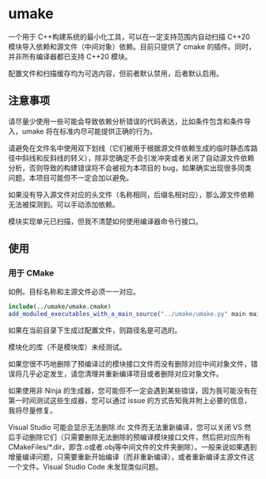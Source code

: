 # umake

一个用于 C++构建系统的最小化工具，可以在一定支持范围内自动扫描 C++20 模块导入依赖和源文件（中间对象）依赖。目前只提供了 cmake 的插件。同时，并非所有编译器都已支持 C++20 模块。

配置文件和扫描缓存均为可选内容，但前者默认禁用，后者默认启用。

## 注意事项

请尽量少使用一些可能会导致依赖分析错误的代码表达，比如条件包含和条件导入，umake 将在标准内尽可能提供正确的行为。

请避免在文件名中使用双下划线（它们被用于根据源文件依赖生成的临时静态库路径中斜线和反斜线的转义），除非您确定不会引发冲突或者关闭了自动源文件依赖分析，否则导致的构建错误将不会被视为本项目的 bug，如果确实出现很多同类问题，本项目可能但不一定会加以避免。

如果没有导入源文件对应的头文件（名称相同，后缀名相对应），那么源文件依赖无法被探测到。可以手动添加依赖。

模块实现单元已扫描，但我不清楚如何使用编译器命令行接口。

## 使用

### 用于 CMake

如例。目标名称和主源文件必须一一对应。

```CMake
include(../umake/umake.cmake)
add_moduled_executables_with_a_main_source("../umake/umake.py" main main.cpp tests tests.cpp)
```

如果在当前目录下生成过配置文件，则路径名是可选的。

模块化的库（不是模块库）未经测试。

如果您很不巧地删除了预编译过的模块接口文件而没有删除对应中间对象文件，错误将几乎必定发生，请您清理并重新编译项目或者删除对应对象文件。

如果使用非 Ninja 的生成器，您可能但不一定会遇到某些错误，因为我可能没有在第一时间测试这些生成器，您可以通过 issue 的方式告知我并附上必要的信息，我将尽量修复。

Visual Studio 可能会显示无法删除.ifc 文件而无法重新编译，您可以关闭 VS 然后手动删除它们（只需要删除无法删除的预编译模块接口文件，然后把对应所有CMakeFiles/*.dir，即含.o或者.obj等中间文件的文件夹删除）。一般来说如果遇到增量编译问题，只需要重新开始编译（而非重新编译），或者重新编译主源文件这一个文件。Visual Studio Code 未发现类似问题。
